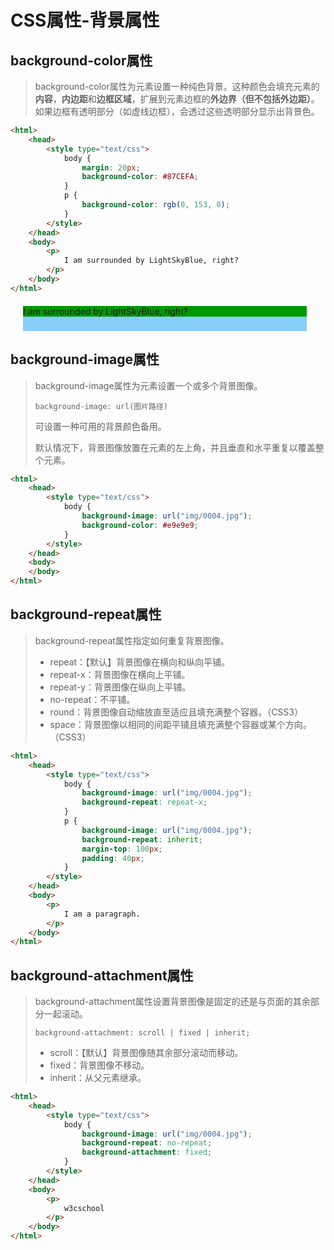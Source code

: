 # CSS属性-背景属性

## background-color属性

> background-color属性为元素设置一种纯色背景。这种颜色会填充元素的**内容**，**内边距**和**边框区域**，扩展到元素边框的**外边界（但不包括外边距）**。如果边框有透明部分（如虚线边框），会透过这些透明部分显示出背景色。

```html
<html>
    <head>
        <style type="text/css">
            body {
                margin: 20px;
                background-color: #87CEFA;
            }
            p {
                background-color: rgb(0, 153, 0); 
            }
        </style>
    </head>
    <body>
        <p>
            I am surrounded by LightSkyBlue, right?
        </p>
    </body>
</html>
```

<div style="background-color: #87CEFA; width: 90%; height: 40px; margin: 20px; ">
<p style="background-color: rgb(0, 153, 0); width: 100%">I am surrounded by LightSkyBlue, right?</p></div>

## background-image属性

> background-image属性为元素设置一个或多个背景图像。
>
> `background-image: url(图片路径)`
>
> 可设置一种可用的背景颜色备用。
>
> 默认情况下，背景图像放置在元素的左上角，并且垂直和水平重复以覆盖整个元素。

```html
<html>
    <head>
        <style type="text/css">
            body {
                background-image: url("img/0004.jpg");
                background-color: #e9e9e9; 
            }
        </style>
    </head>
    <body>
    </body>
</html>
```

## background-repeat属性

> background-repeat属性指定如何重复背景图像。
>
> - repeat：【默认】背景图像在横向和纵向平铺。
> - repeat-x：背景图像在横向上平铺。
> - repeat-y：背景图像在纵向上平铺。
> - no-repeat：不平铺。
> - round：背景图像自动缩放直至适应且填充满整个容器。（CSS3）
> - space：背景图像以相同的间距平铺且填充满整个容器或某个方向。（CSS3）

```html
<html>
    <head>
        <style type="text/css">
            body {
                background-image: url("img/0004.jpg"); 
                background-repeat: repeat-x; 
            }
            p {
                background-image: url("img/0004.jpg"); 
                background-repeat: inherit;
                margin-top: 100px; 
                padding: 40px; 
            }
        </style>
    </head>
    <body>
        <p>
            I am a paragraph.
        </p>
    </body>
</html>
```

## background-attachment属性

> background-attachment属性设置背景图像是固定的还是与页面的其余部分一起滚动。
>
> `background-attachment: scroll | fixed | inherit; `
>
> - scroll：【默认】背景图像随其余部分滚动而移动。
> - fixed：背景图像不移动。
> - inherit：从父元素继承。

```html
<html>
    <head>
        <style type="text/css">
            body {
                background-image: url("img/0004.jpg"); 
                background-repeat: no-repeat; 
                background-attachment: fixed; 
            }
        </style>
    </head>
    <body>
        <p>
            w3cschool
        </p>
    </body>
</html>
```

